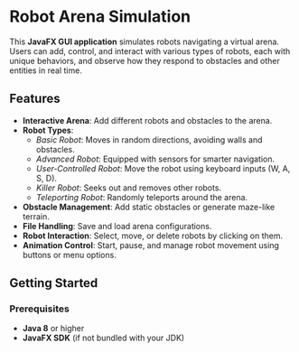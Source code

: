 # Robot Arena Simulation

This **JavaFX GUI application** simulates robots navigating a virtual arena. Users can add, control, and interact with various types of robots, each with unique behaviors, and observe how they respond to obstacles and other entities in real time.

## Features

- **Interactive Arena**: Add different robots and obstacles to the arena.
- **Robot Types**:
  - *Basic Robot*: Moves in random directions, avoiding walls and obstacles.
  - *Advanced Robot*: Equipped with sensors for smarter navigation.
  - *User-Controlled Robot*: Move the robot using keyboard inputs (W, A, S, D).
  - *Killer Robot*: Seeks out and removes other robots.
  - *Teleporting Robot*: Randomly teleports around the arena.
- **Obstacle Management**: Add static obstacles or generate maze-like terrain.
- **File Handling**: Save and load arena configurations.
- **Robot Interaction**: Select, move, or delete robots by clicking on them.
- **Animation Control**: Start, pause, and manage robot movement using buttons or menu options.

## Getting Started

### Prerequisites

- **Java 8** or higher
- **JavaFX SDK** (if not bundled with your JDK)


